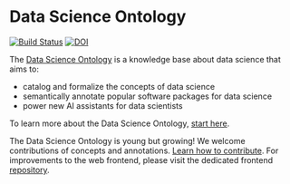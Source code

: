 # Data Science Ontology

[![Build Status](https://travis-ci.org/IBM/datascienceontology.svg?branch=master)](https://travis-ci.org/IBM/datascienceontology) [![DOI](https://zenodo.org/badge/DOI/10.5281/zenodo.1401676.svg)](https://doi.org/10.5281/zenodo.1401676)

The [Data Science Ontology](https://www.datascienceontology.org/) is a knowledge
base about data science that aims to:

- catalog and formalize the concepts of data science
- semantically annotate popular software packages for data science
- power new AI assistants for data scientists

To learn more about the Data Science Ontology,
[start here](https://www.datascienceontology.org/help).

The Data Science Ontology is young but growing! We welcome contributions of 
concepts and annotations.
[Learn how to contribute](https://www.datascienceontology.org/help/contribute).
For improvements to the web frontend, please visit the dedicated frontend
[repository](https://github.com/IBM/datascienceontology-frontend).
